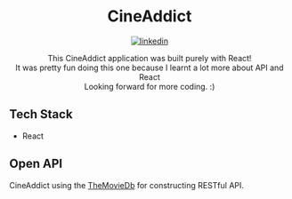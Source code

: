 <h1 align="center">CineAddict</h1>

<p align="center">
<a href="https://linkedin.com/in/valdocijunior" target="_blank">
  <img align="center" src="https://img.shields.io/badge/-valdocijunior-05122A?style=flat&logo=linkedin" alt="linkedin"/>
</a>
  </p>
  
  <p align="center">
  This CineAddict application was built purely with React! <br>
  It was pretty fun doing this one because I learnt a lot more about API and React <br>
  Looking forward for more coding. :)
  </p>
  
  
  ## Tech Stack
  
  - React

## Open API

CineAddict using the [TheMovieDb](https://developer.themoviedb.org/docs) for constructing RESTful API.<br>
